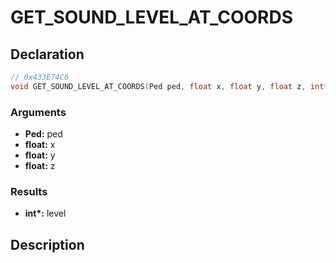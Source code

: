 # GET_SOUND_LEVEL_AT_COORDS

## Declaration
```cpp
// 0x433E74C6
void GET_SOUND_LEVEL_AT_COORDS(Ped ped, float x, float y, float z, int* level);
```

### Arguments
- **Ped:** ped
- **float:** x
- **float:** y
- **float:** z

### Results
- **int\*:** level

## Description
